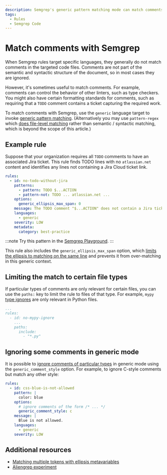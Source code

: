 ```yaml
---
description: Semgrep's generic pattern matching mode can match comments in code files.
tags:
  - Rules
  - Semgrep Code
---
```


# Match comments with Semgrep

When Semgrep rules target specific languages, they generally do not match comments in the targeted code files. Comments are not part of the semantic and syntactic structure of the document, so in most cases they are ignored.

However, it's sometimes useful to match comments. For example, comments can control the behavior of other linters, such as type checkers. You might also have certain formatting standards for comments, such as requiring that a `TODO` comment contains a ticket capturing the required work.

To match comments with Semgrep, use the `generic` language target to invoke [generic pattern matching](/docs/writing-rules/generic-pattern-matching). (Alternatively you may use `pattern-regex` which [does file-level matching](/docs/writing-rules/rule-syntax#pattern-regex) rather than semantic / syntactic matching, which is beyond the scope of this article.)

## Example rule

Suppose that your organization requires all `TODO` comments to have an associated Jira ticket. This rule finds TODO lines with no `atlassian.net` content and identifies any lines not containing a Jira Cloud ticket link.

```yaml
rules:
  - id: no-todo-without-jira
    patterns:
      - pattern: TODO $...ACTION
      - pattern-not: TODO ... atlassian.net ...
    options:
      generic_ellipsis_max_span: 0
    message: The TODO comment "$...ACTION" does not contain a Jira ticket to resolve the issue
    languages:
      - generic
    severity: LOW
    metadata:
      category: best-practice
```

:::note
Try this pattern in the [Semgrep Playground](https://semgrep.dev/playground/s/lBDRL).
:::

This rule also includes the `generic_ellipsis_max_span` option, which [limits the ellipsis to matching on the same line](/docs/writing-rules/generic-pattern-matching/#handling-line-based-input) and prevents it from over-matching in this generic context.

## Limiting the match to certain file types

If particular types of comments are only relevant for certain files, you can use the `paths:` key to limit the rule to files of that type. For example, `mypy` [type ignores](https://mypy.readthedocs.io/en/stable/error_codes.html#silencing-errors-based-on-error-codes) are only relevant in Python files.

```yaml
...
rules:
  - id: no-mypy-ignore
    ...
    paths:
      include:
        - "*.py"
```

## Ignoring some comments in generic mode

It is possible to [ignore comments of particular types](/docs/writing-rules/generic-pattern-matching#ignoring-comments) in generic mode using the `generic_comment_style` option. For example, to ignore C-style comments but match any other style:

```yaml
rules:
  - id: css-blue-is-not-allowed
    pattern: |
      color: blue
    options:
      # ignore comments of the form /* ... */
      generic_comment_style: c
    message: |
      Blue is not allowed.
    languages:
      - generic
    severity: LOW
```

## Additional resources

* [Matching multiple tokens with ellipsis metavariables](/docs/kb/rules/ellipsis-metavariables)
* [Aliengrep experiment](/docs/writing-rules/experiments/aliengrep)

